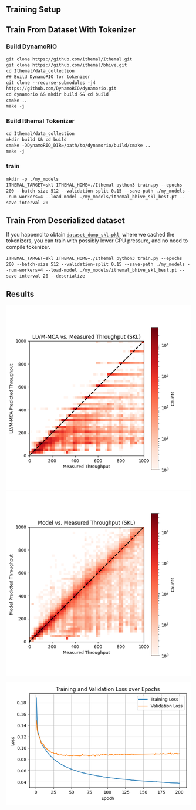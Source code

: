 ## Training Setup

## Train From Dataset With Tokenizer

### Build DynamoRIO
```
git clone https://github.com/ithemal/Ithemal.git
git clone https://github.com/ithemal/bhive.git
cd Ithemal/data_collection
## Build DynamoRIO for tokenizer
git clone --recurse-submodules -j4 https://github.com/DynamoRIO/dynamorio.git
cd dynamorio && mkdir build && cd build
cmake ..
make -j
```

### Build Ithemal Tokenizer
```
cd Ithemal/data_collection
mkdir build && cd build
cmake -DDynamoRIO_DIR=/path/to/dynamorio/build/cmake ..
make -j
```

### train
```
mkdir -p ./my_models
ITHEMAL_TARGET=skl ITHEMAL_HOME=./Ithemal python3 train.py --epochs 200 --batch-size 512 --validation-split 0.15 --save-path ./my_models --num-workers=4 --load-model ./my_models/ithemal_bhive_skl_best.pt --save-interval 20
```


## Train From Deserialized dataset

If you happend to obtain [`dataset_dump_skl.pkl`](https://uofi.box.com/s/05r8ek8wjaw81mr07xriemskk9qktzhj), where we cached the tokenizers, you can train with possibly lower CPU pressure, and no need to compile tokenizer.
```
ITHEMAL_TARGET=skl ITHEMAL_HOME=./Ithemal python3 train.py --epochs 200 --batch-size 512 --validation-split 0.15 --save-path ./my_models --num-workers=4 --load-model ./my_models/ithemal_bhive_skl_best.pt --save-interval 20 --deserialize
```

## Results

![llvm_mca](llvm_mca_vs_actual_heatmap.png)
![out model](model_vs_actual_heatmap.png)

![alt text](loss_curve.png)